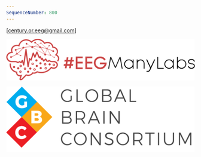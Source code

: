 ```yaml
---
SequenceNumber: 800
---
```


[century.or.eeg@gmail.com]


[![eegmanylabs](/assets/images/eegmanylabs_logo.png)](https://eegmanylabs.org)

[![global brain consortium](/assets/images/gbc_logo.png)](https://globalbrainconsortium.org)
